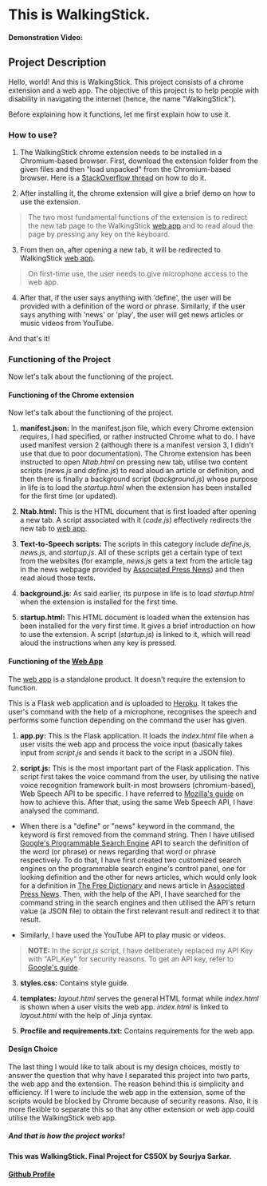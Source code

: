 # This is WalkingStick.

#### Demonstration Video: 

## Project Description

Hello, world! And this is WalkingStick. This project consists of a chrome extension and a web app. The objective of this project is to help people with disability in navigating the internet (hence, the name "WalkingStick").

Before explaining how it functions, let me first explain how to use it.

### How to use?

1. The WalkingStick chrome extension needs to be installed in a Chromium-based browser. First, download the extension folder from the given files and then "load unpacked" from the Chromium-based browser. Here is a [StackOverflow thread](https://stackoverflow.com/questions/24577024/install-chrome-extension-form-outside-the-chrome-web-store) on how to do it. 

2. After installing it, the chrome extension will give a brief demo on how to use the extension.

>The two most fundamental functions of the extension is to redirect the new tab page to the WalkingStick [web app](https://walkingstickfp50.herokuapp.com/) and to read aloud the page by pressing any key on the keyboard.

3. From then on, after opening a new tab, it will be redirected to WalkingStick [web app](https://walkingstickfp50.herokuapp.com/).

>On first-time use, the user needs to give microphone access to the web app. 

4. After that, if the user says anything with 'define', the user will be provided with a definition of the word or phrase. Similarly, if the user says anything with 'news' or 'play', the user will get news articles or music videos from YouTube.

And that's it!

### Functioning of the Project

Now let's talk about the functioning of the project. 

#### Functioning of the Chrome extension
Now let's talk about the functioning of the project. 

1. **manifest.json:** In the manifest.json file, which every Chrome extension requires, I had specified, or rather instructed Chrome what to do. I have used manifest version 2 (although there is a manifest version 3, I didn't use that due to poor documentation). The Chrome extension has been instructed to open *Ntab.html* on pressing new tab, utilise two content scripts (*news.js* and *define.js*) to read aloud an article or definition, and then there is finally a background script (*background.js*) whose purpose in life is to load the *startup.html* when the extension has been installed for the first time (or updated).

2. **Ntab.html:** This is the HTML document that is first loaded after opening a new tab. A script associated with it (*code.js*) effectively redirects the new tab to [web app](https://walkingstickfp50.herokuapp.com/).

3. **Text-to-Speech scripts:** The scripts in this category include *define.js*, *news.js*, and *startup.js*. All of these scripts get a certain type of text from the websites (for example, *news.js* gets a text from the article tag in the news webpage provided by [Associated Press News](www.apnews.com)) and then read aloud those texts.

4. **background.js**: As said earlier, its purpose in life is to load *startup.html* when the extension is installed for the first time.

5. **startup.html:** This HTML document is loaded when the extension has been installed for the very first time. It gives a brief introduction on how to use the extension. A script (*startup.js*) is linked to it, which will read aloud the instructions when any key is pressed.

#### Functioning of the [Web App](https://walkingstickfp50.herokuapp.com/)

The [web app](https://walkingstickfp50.herokuapp.com/) is a standalone product. It doesn't require the extension to function. 

This is a Flask web application and is uploaded to [Heroku](www.heroku.com). It takes the user's command with the help of a microphone, recognises the speech and performs some function depending on the command the user has given.

1. **app.py:** This is the Flask application. It loads the *index.html* file when a user visits the web app and process the voice input (basically takes input from *script.js* and sends it back to the script in a JSON file).

2. **script.js:** This is the most important part of the Flask application. This script first takes the voice command from the user, by utilising the native voice recognition framework built-in most browsers (chromium-based), Web Speech API to be specific. I have referred to [Mozilla's guide](https://developer.mozilla.org/en-US/docs/Web/API/Web_Speech_API) on how to achieve this. After that, using the same Web Speech API, I have analysed the command.

- When there is a "define" or "news" keyword in the command, the keyword is first removed from the command string. Then I have utilised [Google's Programmable Search Engine](https://programmablesearchengine.google.com/about/) API to search the definition of the word (or phrase) or news regarding that word or phrase respectively. To do that, I have first created two customized search engines on the programmable search engine's control panel, one for looking definition and the other for news articles, which would only look for a definition in [The Free Dictionary](https://www.thefreedictionary.com/) and news article in [Associated Press News](www.apnews.com). Then, with the help of the API, I have searched for the command string in the search engines and then utilised the API's return value (a JSON file) to obtain the first relevant result and redirect it to that result.

- Similarly, I have used the YouTube API to play music or videos.

>**NOTE:** In the *script.js* script, I have deliberately replaced my API Key with "API_Key" for security reasons. To get an API key, refer to [Google's guide](https://support.google.com/googleapi/answer/6158862?hl=en).

3. **styles.css:** Contains style guide.

4. **templates:** *layout.html* serves the general HTML format while *index.html* is shown when a user visits the web app. *index.html* is linked to *layout.html* with the help of Jinja syntax.

5. **Procfile and requirements.txt:** Contains requirements for the web app. 

#### Design Choice

The last thing I would like to talk about is my design choices, mostly to answer the question that why have I separated this project into two parts, the web app and the extension. The reason behind this is simplicity and efficiency. If I were to include the web app in the extension, some of the scripts would be blocked by Chrome because of security reasons. Also, it is more flexible to separate this so that any other extension or web app could utilise the WalkingStick web app.

##### And that is how the project works!

#### This was WalkingStick. Final Project for CS50X by Sourjya Sarkar.
#### [Github Profile](https://github.com/SourjyaSarkar2005/)

